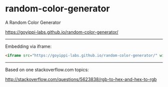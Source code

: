 # random-color-generator
A Random Color Generator

https://goyippi-labs.github.io/random-color-generator/

---

Embedding via iframe:

```html
<iframe src="https://goyippi-labs.github.io/random-color-generator/" width="100%" height="480" frameborder="0"></iframe>
```

---

Based on one stackoverflow.com topics:

http://stackoverflow.com/questions/5623838/rgb-to-hex-and-hex-to-rgb
